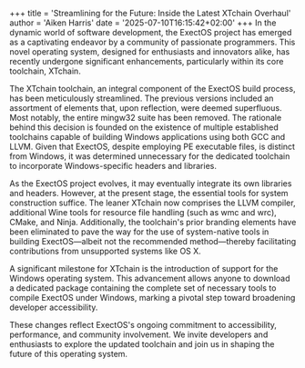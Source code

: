+++
title = 'Streamlining for the Future: Inside the Latest XTchain Overhaul'
author = 'Aiken Harris'
date = '2025-07-10T16:15:42+02:00'
+++
In the dynamic world of software development, the ExectOS project has emerged as a captivating endeavor by a community
of passionate programmers. This novel operating system, designed for enthusiasts and innovators alike, has recently
undergone significant enhancements, particularly within its core toolchain, XTchain.

The XTchain toolchain, an integral component of the ExectOS build process, has been meticulously streamlined. The previous
versions included an assortment of elements that, upon reflection, were deemed superfluous. Most notably, the entire
mingw32 suite has been removed. The rationale behind this decision is founded on the existence of multiple established
toolchains capable of building Windows applications using both GCC and LLVM. Given that ExectOS, despite employing PE
executable files, is distinct from Windows, it was determined unnecessary for the dedicated toolchain to incorporate
Windows-specific headers and libraries.

As the ExectOS project evolves, it may eventually integrate its own libraries and headers. However, at the present stage,
the essential tools for system construction suffice. The leaner XTchain now comprises the LLVM compiler, additional Wine
tools for resource file handling (such as wmc and wrc), CMake, and Ninja. Additionally, the toolchain's prior branding
elements have been eliminated to pave the way for the use of system-native tools in building ExectOS—albeit not the
recommended method—thereby facilitating contributions from unsupported systems like OS X.

A significant milestone for XTchain is the introduction of support for the Windows operating system. This advancement
allows anyone to download a dedicated package containing the complete set of necessary tools to compile ExectOS under
Windows, marking a pivotal step toward broadening developer accessibility.

These changes reflect ExectOS's ongoing commitment to accessibility, performance, and community involvement. We invite
developers and enthusiasts to explore the updated toolchain and join us in shaping the future of this operating system.
